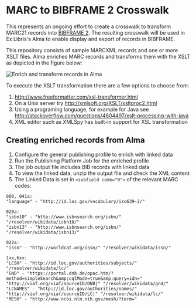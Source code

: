# MARC to BIBFRAME 2 Crosswalk

This represents an ongoing effort to create a crosswalk to transform MARC21 records into [BIBFRAME 2](https://www.loc.gov/bibframe/docs/bibframe2-model.html). The resulting crosswalk will be used in Ex Libris's Alma to enable display and export of records in BIBFRAME.

This repository consists of sample MARCXML records and one or more XSLT files. Alma enriches MARC records and transforms them with the XSLT as depicted in the figure below:

![Enrich and transform records in Alma](https://www.lucidchart.com/publicSegments/view/41d37dbd-ec24-4674-b7a9-15ec4a415708/image.png)

To execute the XSLT transformation there are a few options to choose from:

1. http://www.freeformatter.com/xsl-transformer.html
2. On a Unix server try http://xmlsoft.org/XSLT/xsltproc2.html
3. Using a programing language, for example for Java see http://stackoverflow.com/questions/4604497/xslt-processing-with-java
4. XML editor such as XMLSpy has built-in support for XSL transformation

## Creating enriched records from Alma
1. Configure the general publishing profile to enrich with linked data
2. Run the Publishing Platform Job for the enriched profile
3. The job output file includes BIB records with linked data
4. To view the linked data, unzip the output file and check the XML content
5. The Linked Data is set in `<subfield code="0">` of the relevant MARC codes:
```
008, 041a: 
"language" - "http://id.loc.gov/vocabulary/iso639-2/"

020a:
"isbn10" - "http://www.isbnsearch.org/isbn/" "/resolver/wikidata/isbn10/" 
"isbn13" - "http://www.isbnsearch.org/isbn/" "/resolver/wikidata/isbn13/" 

022a:
"issn" - "http://worldcat.org/issn/" "/resolver/wikidata/issn/" 

1xx,6xx:
"LCSH" - "http://id.loc.gov/authorities/subjects/" "/resolver/wikidata/lc/" 
"GND" - "https://portal.dnb.de/opac.htm/?method=simpleSearch&amp;cqlMode=true&amp;query=idn=" "http://viaf.org/viaf/sourceID/DNB|" "/resolver/wikidata/gnd/"
"LCNAMES" - "http://id.loc.gov/authorities/names/" "http://viaf.org/viaf/sourceID/LC|" "/resolver/wikidata/lc/"
"MESH" - "http://www.ncbi.nlm.nih.gov/mesh/?term="
```


